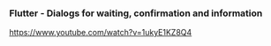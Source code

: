 ### Flutter - Dialogs for waiting, confirmation and information
https://www.youtube.com/watch?v=1ukyE1KZ8Q4
